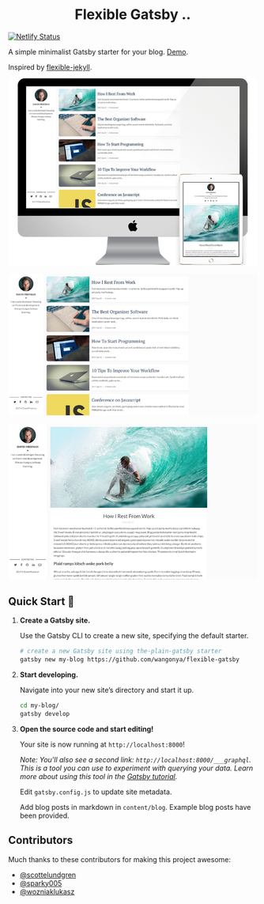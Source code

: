 <h1 align="center">
  Flexible Gatsby ..
</h1>

[![Netlify Status](https://api.netlify.com/api/v1/badges/a0a6e226-6c7a-43e0-bab6-0c658c8abca5/deploy-status)](https://app.netlify.com/sites/flexible-gatsby/deploys)

A simple minimalist Gatsby starter for your blog. [Demo](https://flexible-gatsby.netlify.com/).

Inspired by [flexible-jekyll](https://github.com/artemsheludko/flexible-jekyll).

![home-page-screenshot](./static/promo-img.jpg)

![home-page-screenshot](./static/home-page.jpg)

![blog-page-screenshot](./static/post-example.jpg)

## Quick Start 🚀

1.  **Create a Gatsby site.**

    Use the Gatsby CLI to create a new site, specifying the default starter.

    ```sh
    # create a new Gatsby site using the-plain-gatsby starter
    gatsby new my-blog https://github.com/wangonya/flexible-gatsby
    ```

2.  **Start developing.**

    Navigate into your new site’s directory and start it up.

    ```sh
    cd my-blog/
    gatsby develop
    ```

3.  **Open the source code and start editing!**

    Your site is now running at `http://localhost:8000`!

    _Note: You'll also see a second link: _`http://localhost:8000/___graphql`_. This is a tool you can use to experiment with querying your data. Learn more about using this tool in the [Gatsby tutorial](https://www.gatsbyjs.org/tutorial/part-five/#introducing-graphiql)._

    Edit `gatsby.config.js` to update site metadata.

    Add blog posts in markdown in `content/blog`. Example blog posts have been provided.

## Contributors

Much thanks to these contributors for making this project awesome:

-   [@scottelundgren](https://github.com/scottelundgren)
-   [@sparky005](https://github.com/sparky005)
-   [@wozniaklukasz](https://github.com/wozniaklukasz)
